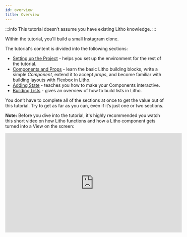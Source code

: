 ```yaml
---
id: overview
title: Overview
---
```


:::info
This tutorial doesn’t assume you have existing Litho knowledge.
:::

Within the tutorial, you'll build a small Instagram clone.

The tutorial's content is divided into the following sections:

* [Setting up the Project](project-setup.mdx) - helps you set up the environment for the rest of the tutorial.
* [Components and Props](first-components.md) - learn the basic Litho building blocks, write a simple *Component*, extend it to accept *props*, and become familiar with building layouts with Flexbox in Litho.
* [Adding State](adding-state.md) - teaches you how to make your Components interactive.
* [Building Lists](building-lists.md) - gives an overview of how to build lists in Litho.

You don’t have to complete all of the sections at once to get the value out of this tutorial. Try to get as far as you can, even if it’s just one or two sections.

**Note:** Before you dive into the tutorial, it's highly recommended you watch this short video on how Litho functions and how a Litho component gets turned into a View on the screen:

<iframe width="560" height="315" src="https://www.youtube.com/embed/t9wTHnCx5RM" title="Litho Lessons: Component to Screen" frameBorder="0" allow="accelerometer; autoplay; clipboard-write; encrypted-media; gyroscope; picture-in-picture" allowFullScreen />
